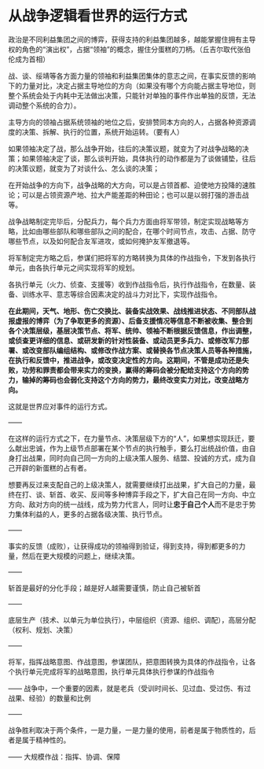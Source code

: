 # 从战争逻辑看世界的运行方式

政治是不同利益集团之间的博弈，获得支持的利益集团越多，越能掌握住拥有主导权的角色的“演出权”，占据“领袖”的概念，握住分蛋糕的刀柄。（丘吉尔取代张伯伦成为首相）

战、谈、绥靖等各方面力量的领袖和利益集团集体的意志之间，在事实反馈的影响下的力量对比，决定占据主导地位的方向（如果没有哪个方向能占据主导地位，则整个系统会处于内耗中无法做出决策，只能针对单独的事件作出单独的反馈，无法调动整个系统的合力）。

主导方向的领袖占据系统领袖的地位之后，安排赞同本方向的人，占据各种资源调度的决策、拆解、执行的位置，系统开始运转。（要有人）

如果领袖决定了战，那么战争开始，往后的决策议题，就变为了对战争战略的决策；如果领袖决定了谈，那么谈判开始，具体执行的动作都是为了谈做铺垫，往后的决策议题，就变为了对谈什么、怎么谈的决策；

在开始战争的方向下，战争战略的大方向，可以是占领首都、迫使地方投降的速胜论；可以是占领资源产地、拉大产能差距的种田论；也可以是以弱打强的游击战等。

战争战略制定完毕后，分配兵力，每个兵力方面由将军带领，制定实现战略等方略，比如由哪些部队和哪些部队之间的配合，在哪个时间节点，攻击、占据、防守哪些节点，以及如何配合友军进攻，或如何掩护友军撤退等。

将军制定完方略之后，参谋们把将军的方略转换为具体的作战指令，下发到各执行单元，由各执行单元之间实现将军的规划。

各执行单元（火力、侦查、支援等）收到作战指令后，执行作战指令，在数量、装备、训练水平、意志等综合因素决定的战斗力对比下，实现作战指令。

**在此期间，天气、地形、伤亡交换比、装备实战效果、战线推进状态、不同部队战报虚报的博弈（为了争取更多的资源）、后备支援情况等信息不断被收集、整合到各个决策层级，基层决策节点、将军、统帅、领袖不断根据反馈信息，作出调整，或侦查更详细的信息、或研发新的针对性装备、或动员更多兵力、或修改军力部署、或改变部队编组结构、或修改作战方案、或替换各节点决策人员等各种措施，在执行和反馈中，推进战争，或改变决定性的方向。这期间，不管是成功还是失败，功劳和罪责都会带来实力的变换，赢得的筹码会被分配给支持这个方向的势力，输掉的筹码也会弱化支持这个方向的势力，最终改变实力对比，改变战略方向。**

这就是世界应对事件的运行方式。

——

在这样的运行方式之下，在力量节点、决策层级下方的“人”，如果想实现跃迁，要么献出忠诚，作为上级节点部署在某个节点的执行触手，要么打出统战价值，由自身打出战果，同时向自己同一方向的上级决策人服务、结盟、投诚的方式，成为自己开辟的新蛋糕的占有者。

想要再反过来支配自己的上级决策人，就需要继续打出战果，扩大自己的力量，最终在打、谈、斩首、收买、反间等多种博弈手段之下，扩大自己在同一方向、中立方向、敌对方向的统一战线，成为势力代言人，同时让**忠于自己个人**而不是忠于势力集体利益的人，更多的占据各级决策、执行节点。

——

事实的反馈（成败），让获得成功的领袖得到验证，得到支持，得到都更多的力量，然后在更大规模的问题上，继续决策。

——

斩首是最好的分化手段；越是好人越需要谨慎，防止自己被斩首

——

底层生产（技术、以单元为单位执行），中层组织（资源、组织、调配），高层分配（权利、规划、决策）

——

将军，指挥战略意图、作战意图，参谋团队，把意图转换为具体的作战指令，让各个执行单元完成将军的战略意图，执行单元具体执行参谋的作战指令

——
战争中，一个重要的因素，就是老兵（受训时间长、见过血、受过伤、有过战果、经验）的数量和比例

——

战争胜利取决于两个条件，一是力量，一是力量的使用，前者是属于物质性的，后者是属于精神性的。

——
大规模作战：指挥、协调、保障
